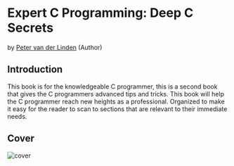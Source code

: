 # Expert C Programming: Deep C Secrets

by [Peter van der Linden](https://www.amazon.com/Peter-van-der-Linden/e/B000APA8Y8/ref=dp_byline_cont_book_1) (Author)

## Introduction

This book is for the knowledgeable C programmer, this is a second book that gives the C programmers advanced tips and tricks. This book will help the C programmer reach new heights as a professional. Organized to make it easy for the reader to scan to sections that are relevant to their immediate needs.

## Cover

![cover](https://images-na.ssl-images-amazon.com/images/I/41MT7rXK-RL._SX408_BO1,204,203,200_.jpg)